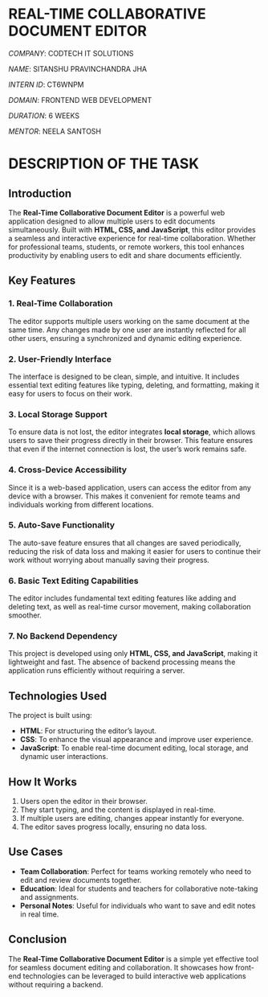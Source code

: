 #  REAL-TIME  COLLABORATIVE  DOCUMENT  EDITOR

*COMPANY*: CODTECH IT SOLUTIONS

*NAME*: SITANSHU PRAVINCHANDRA JHA

*INTERN ID*: CT6WNPM

*DOMAIN*: FRONTEND WEB DEVELOPMENT

*DURATION*: 6 WEEKS

*MENTOR*: NEELA SANTOSH

# DESCRIPTION OF THE TASK

## **Introduction**  
The **Real-Time Collaborative Document Editor** is a powerful web application designed to allow multiple users to edit documents simultaneously. Built with **HTML, CSS, and JavaScript**, this editor provides a seamless and interactive experience for real-time collaboration. Whether for professional teams, students, or remote workers, this tool enhances productivity by enabling users to edit and share documents efficiently.  

## **Key Features**  

### 1. **Real-Time Collaboration**  
The editor supports multiple users working on the same document at the same time. Any changes made by one user are instantly reflected for all other users, ensuring a synchronized and dynamic editing experience.  

### 2. **User-Friendly Interface**  
The interface is designed to be clean, simple, and intuitive. It includes essential text editing features like typing, deleting, and formatting, making it easy for users to focus on their work.  

### 3. **Local Storage Support**  
To ensure data is not lost, the editor integrates **local storage**, which allows users to save their progress directly in their browser. This feature ensures that even if the internet connection is lost, the user’s work remains safe.  

### 4. **Cross-Device Accessibility**  
Since it is a web-based application, users can access the editor from any device with a browser. This makes it convenient for remote teams and individuals working from different locations.  

### 5. **Auto-Save Functionality**  
The auto-save feature ensures that all changes are saved periodically, reducing the risk of data loss and making it easier for users to continue their work without worrying about manually saving their progress.  

### 6. **Basic Text Editing Capabilities**  
The editor includes fundamental text editing features like adding and deleting text, as well as real-time cursor movement, making collaboration smoother.  

### 7. **No Backend Dependency**  
This project is developed using only **HTML, CSS, and JavaScript**, making it lightweight and fast. The absence of backend processing means the application runs efficiently without requiring a server.  

## **Technologies Used**  
The project is built using:  
- **HTML**: For structuring the editor’s layout.  
- **CSS**: To enhance the visual appearance and improve user experience.  
- **JavaScript**: To enable real-time document editing, local storage, and dynamic user interactions.  

## **How It Works**  
1. Users open the editor in their browser.  
2. They start typing, and the content is displayed in real-time.  
3. If multiple users are editing, changes appear instantly for everyone.  
4. The editor saves progress locally, ensuring no data loss.  

## **Use Cases**  
- **Team Collaboration**: Perfect for teams working remotely who need to edit and review documents together.  
- **Education**: Ideal for students and teachers for collaborative note-taking and assignments.  
- **Personal Notes**: Useful for individuals who want to save and edit notes in real time.  

## **Conclusion**  
The **Real-Time Collaborative Document Editor** is a simple yet effective tool for seamless document editing and collaboration. It showcases how front-end technologies can be leveraged to build interactive web applications without requiring a backend.  

